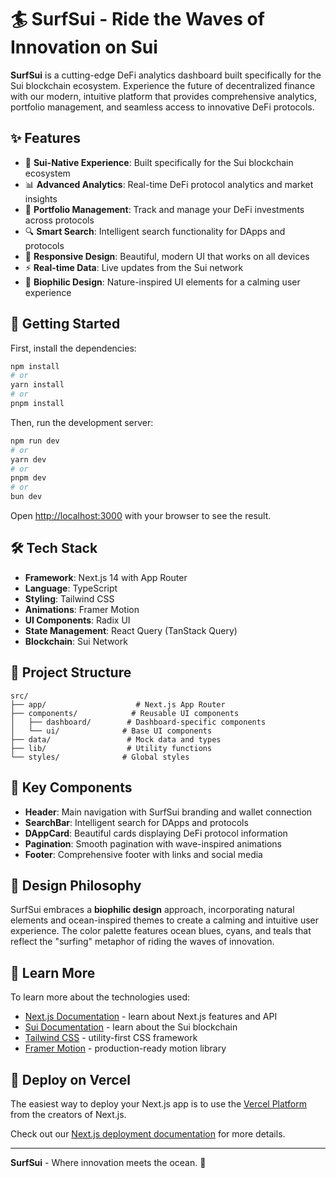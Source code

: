 # 🏄 SurfSui - Ride the Waves of Innovation on Sui

**SurfSui** is a cutting-edge DeFi analytics dashboard built specifically for the Sui blockchain ecosystem. Experience the future of decentralized finance with our modern, intuitive platform that provides comprehensive analytics, portfolio management, and seamless access to innovative DeFi protocols.

## ✨ Features

- 🌊 **Sui-Native Experience**: Built specifically for the Sui blockchain ecosystem
- 📊 **Advanced Analytics**: Real-time DeFi protocol analytics and market insights
- 💼 **Portfolio Management**: Track and manage your DeFi investments across protocols
- 🔍 **Smart Search**: Intelligent search functionality for DApps and protocols
- 📱 **Responsive Design**: Beautiful, modern UI that works on all devices
- ⚡ **Real-time Data**: Live updates from the Sui network
- 🎨 **Biophilic Design**: Nature-inspired UI elements for a calming user experience

## 🚀 Getting Started

First, install the dependencies:

```bash
npm install
# or
yarn install
# or
pnpm install
```

Then, run the development server:

```bash
npm run dev
# or
yarn dev
# or
pnpm dev
# or
bun dev
```

Open [http://localhost:3000](http://localhost:3000) with your browser to see the result.

## 🛠️ Tech Stack

- **Framework**: Next.js 14 with App Router
- **Language**: TypeScript
- **Styling**: Tailwind CSS
- **Animations**: Framer Motion
- **UI Components**: Radix UI
- **State Management**: React Query (TanStack Query)
- **Blockchain**: Sui Network

## 📁 Project Structure

```
src/
├── app/                    # Next.js App Router
├── components/            # Reusable UI components
│   ├── dashboard/        # Dashboard-specific components
│   └── ui/              # Base UI components
├── data/                 # Mock data and types
├── lib/                  # Utility functions
└── styles/              # Global styles
```

## 🌊 Key Components

- **Header**: Main navigation with SurfSui branding and wallet connection
- **SearchBar**: Intelligent search for DApps and protocols
- **DAppCard**: Beautiful cards displaying DeFi protocol information
- **Pagination**: Smooth pagination with wave-inspired animations
- **Footer**: Comprehensive footer with links and social media

## 🎨 Design Philosophy

SurfSui embraces a **biophilic design** approach, incorporating natural elements and ocean-inspired themes to create a calming and intuitive user experience. The color palette features ocean blues, cyans, and teals that reflect the "surfing" metaphor of riding the waves of innovation.

## 🔗 Learn More

To learn more about the technologies used:

- [Next.js Documentation](https://nextjs.org/docs) - learn about Next.js features and API
- [Sui Documentation](https://docs.sui.io/) - learn about the Sui blockchain
- [Tailwind CSS](https://tailwindcss.com/docs) - utility-first CSS framework
- [Framer Motion](https://www.framer.com/motion/) - production-ready motion library

## 🚀 Deploy on Vercel

The easiest way to deploy your Next.js app is to use the [Vercel Platform](https://vercel.com/new?utm_medium=default-template&filter=next.js&utm_source=create-next-app&utm_campaign=create-next-app-readme) from the creators of Next.js.

Check out our [Next.js deployment documentation](https://nextjs.org/docs/app/building-your-application/deploying) for more details.

---

**SurfSui** - Where innovation meets the ocean. 🌊
